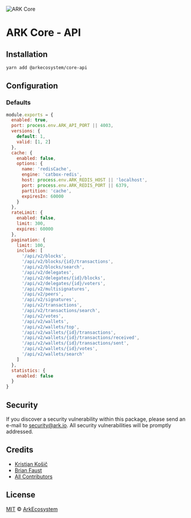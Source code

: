 ![ARK Core](https://i.imgur.com/1aP6F2o.png)

# ARK Core - API

## Installation

```bash
yarn add @arkecosystem/core-api
```

## Configuration

### Defaults

```js
module.exports = {
  enabled: true,
  port: process.env.ARK_API_PORT || 4003,
  versions: {
    default: 1,
    valid: [1, 2]
  },
  cache: {
    enabled: false,
    options: {
      name: 'redisCache',
      engine: 'catbox-redis',
      host: process.env.ARK_REDIS_HOST || 'localhost',
      port: process.env.ARK_REDIS_PORT || 6379,
      partition: 'cache',
      expiresIn: 60000
    }
  },
  rateLimit: {
    enabled: false,
    limit: 300,
    expires: 60000
  },
  pagination: {
    limit: 100,
    include: [
      '/api/v2/blocks',
      '/api/v2/blocks/{id}/transactions',
      '/api/v2/blocks/search',
      '/api/v2/delegates',
      '/api/v2/delegates/{id}/blocks',
      '/api/v2/delegates/{id}/voters',
      '/api/v2/multisignatures',
      '/api/v2/peers',
      '/api/v2/signatures',
      '/api/v2/transactions',
      '/api/v2/transactions/search',
      '/api/v2/votes',
      '/api/v2/wallets',
      '/api/v2/wallets/top',
      '/api/v2/wallets/{id}/transactions',
      '/api/v2/wallets/{id}/transactions/received',
      '/api/v2/wallets/{id}/transactions/sent',
      '/api/v2/wallets/{id}/votes',
      '/api/v2/wallets/search'
    ]
  },
  statistics: {
    enabled: false
  }
}
```

## Security

If you discover a security vulnerability within this package, please send an e-mail to security@ark.io. All security vulnerabilities will be promptly addressed.

## Credits

- [Kristjan Košič](https://github.com/kristjank)
- [Brian Faust](https://github.com/faustbrian)
- [All Contributors](../../../../contributors)

## License

[MIT](LICENSE) © [ArkEcosystem](https://ark.io)
